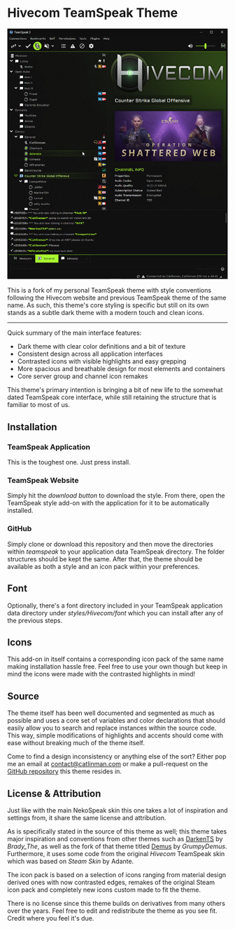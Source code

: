 
# Hivecom TeamSpeak Theme #

![](https://github.com/catlinman/hivecom-teamspeak/blob/master/preview.png)

This is a fork of my personal TeamSpeak theme with style conventions following
the Hivecom website and previous TeamSpeak theme of the same name. As such,
this theme's core styling is specific but still on its own stands as a subtle
dark theme with a modern touch and clean icons.

____

Quick summary of the main interface features:
- Dark theme with clear color definitions and a bit of texture
- Consistent design across all application interfaces
- Contrasted icons with visible highlights and easy grepping
- More spacious and breathable design for most elements and containers
- Core server group and channel icon remakes

This theme's primary intention is bringing a bit of new life to the somewhat
dated TeamSpeak core interface, while still retaining the structure that is
familiar to most of us.

## Installation ##

### TeamSpeak Application ###

This is the toughest one. Just press install.

### TeamSpeak Website ###

Simply hit the *download button* to download the style. From there, open the
TeamSpeak style add-on with the application for it to be automatically
installed.

### GitHub ###

Simply clone or download this repository and then move the directories within
*teamspeak* to your application data TeamSpeak directory. The folder structures
should be kept the same. After that, the theme should be available as both a
style and an icon pack within your preferences.

## Font ##

Optionally, there's a font directory included in your TeamSpeak application data directory under *styles/Hivecom/font* which you can install after any of the previous steps.

## Icons ##

This add-on in itself contains a corresponding icon pack of the same name
making installation hassle free. Feel free to use your own though but keep in
mind the icons were made with the contrasted highlights in mind!

## Source ##

The theme itself has been well documented and segmented as much as possible and
uses a core set of variables and color declarations that should easily allow
you to search and replace instances within the source code. This way, simple
modifications of highlights and accents should come with ease without breaking
much of the theme itself.

Come to find a design inconsistency or anything else of the sort? Either pop me
an email at contact@catlinman.com or make a pull-request on the [GitHub
repository](https://github.com/catlinman/hivecom-teamspeak/)
this theme resides in.

## License & Attribution ##

Just like with the main NekoSpeak skin this one takes a lot of inspiration and settings from, it share the same license and attribution.

As is specifically stated in the source of this theme as well; this theme takes
major inspiration and conventions from other themes such as
[DarkenTS](https://www.myteamspeak.com/addons/686209af-0b66-4805-b2d7-0e990f7cb9e0)
by *Brady_The*, as well as the fork of that theme titled
[Demus](https://www.myteamspeak.com/addons/3bfce85f-bed4-4b04-a183-41b2b42107b4)
by *GrumpyDemus*. Furthermore, it uses some code from the original *Hivecom*
TeamSpeak skin which was based on *Steam Skin* by Adante.

The icon pack is based on a selection of icons ranging from material design
derived ones with now contrasted edges, remakes of the original Steam icon pack
and completely new icons custom made to fit the theme.

There is no license since this theme builds on derivatives from many others
over the years. Feel free to edit and redistribute the theme as you see fit.
Credit where you feel it's due.